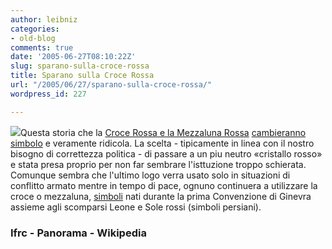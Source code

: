 ```yaml
---
author: leibniz
categories:
- old-blog
comments: true
date: '2005-06-27T08:10:22Z'
slug: sparano-sulla-croce-rossa
title: Sparano sulla Croce Rossa
url: "/2005/06/27/sparano-sulla-croce-rossa/"
wordpress_id: 227

---
```

![](https://www.panorama.it/media/020001039862.jpg)Questa storia che la [Croce Rossa e la Mezzaluna Rossa](https://www.ifrc.org/) [cambieranno simbolo](https://www.panorama.it/europa/capitali/articolo/ix1-A020001031501)
e veramente ridicola. La scelta - tipicamente in linea con il nostro
bisogno di correttezza politica - di passare a un piu neutro «cristallo
rosso» e stata presa proprio per non far sembrare l'isttuzione troppo
schierata. Comunque sembra che l'ultimo logo verra usato solo in
situazioni di conflitto armato mentre in tempo di pace,
ognuno continuera a utilizzare la croce o mezzaluna, [simboli](https://it.wikipedia.org/wiki/Croce_Rossa_Internazionale) nati durante la prima Convenzione di Ginevra assieme agli scomparsi Leone e Sole rossi (simboli persiani).  



### Ifrc - Panorama - Wikipedia
